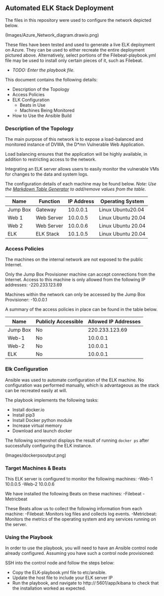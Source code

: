 ## Automated ELK Stack Deployment

The files in this repository were used to configure the network depicted below.

(Images/Azure_Network_diagram.drawio.png)

These files have been tested and used to generate a live ELK deployment on Azure. They can be used to either recreate the entire deployment pictured above. Alternatively, select portions of the Filebeat-playbook.yml file may be used to install only certain pieces of it, such as Filebeat.

  - _TODO: Enter the playbook file._

This document contains the following details:
- Description of the Topology
- Access Policies
- ELK Configuration
  - Beats in Use
  - Machines Being Monitored
- How to Use the Ansible Build


### Description of the Topology

The main purpose of this network is to expose a load-balanced and monitored instance of DVWA, the D*mn Vulnerable Web Application.

Load balancing ensures that the application will be highly available, in addition to restricting access to the network.

Integrating an ELK server allows users to easily monitor the vulnerable VMs for changes to the data and system logs.

The configuration details of each machine may be found below.
_Note: Use the [Markdown Table Generator](http://www.tablesgenerator.com/markdown_tables) to add/remove values from the table_.

| Name     | Function | IP Address | Operating System  |
|----------|----------|------------|-------------------|
| Jump Box |Gateway   | 10.0.0.1   | Linux Ubuntu20.04 |
| Web 1    |Web Server| 10.0.0.5   | Linux Ubuntu 20.04|
| Web 2    |Web Server| 10.0.0.6   | Linux Ubuntu 20.04|
| ELK      |ELK Stack | 10.1.0.5   | Linux Ubuntu 20.04|

### Access Policies

The machines on the internal network are not exposed to the public Internet. 

Only the Jump Box Provisioner machine can accept connections from the Internet. Access to this machine is only allowed from the following IP addresses:
-220.233.123.69

Machines within the network can only be accessed by the Jump Box Provisioner:
-10.0.0.1

A summary of the access policies in place can be found in the table below.

| Name     | Publicly Accessible | Allowed IP Addresses |
|----------|---------------------|----------------------|
| Jump Box | No                  | 220.233.123.69       |
| Web-1    | No                  | 10.0.0.1             |
| Web-2    | No                  | 10.0.0.1             |
| ELK      | No                  | 10.0.0.1             |

### Elk Configuration

Ansible was used to automate configuration of the ELK machine. No configuration was performed manually, which is advantageous as the stack can be recreated easily at will.

The playbook implements the following tasks:
- Install docker.io
- Install pip3
- Install Docker python module
- Increase virtual memory
- Download and launch docker

The following screenshot displays the result of running `docker ps` after successfully configuring the ELK instance.

(Images/dockerpsoutput.png)

### Target Machines & Beats
This ELK server is configured to monitor the following machines:
-Web-1 10.0.0.5
-Web-2 10.0.0.6 

We have installed the following Beats on these machines:
-Filebeat
-Metricbeat

These Beats allow us to collect the following information from each machine:
-Filebeat: Monitors log files and collects log events.
-Metricbeat: Monitors the metrics of the operating system and any services running on the server.


### Using the Playbook
In order to use the playbook, you will need to have an Ansible control node already configured. Assuming you have such a control node provisioned: 

SSH into the control node and follow the steps below:
- Copy the ELK-playbook.yml file to etc/ansible.
- Update the host file to include your ELK server IP
- Run the playbook, and navigate to http://<elk-server-ip>:5601/app/kibana to check that the installation worked as expected.